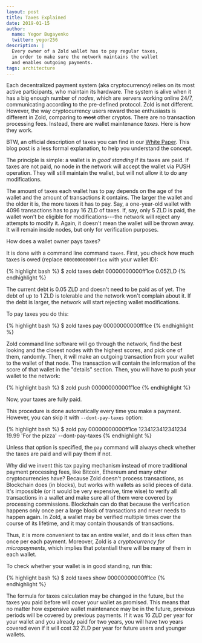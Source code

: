 ```yaml
---
layout: post
title: Taxes Explained
date: 2019-01-15
author:
  name: Yegor Bugayenko
  twitter: yegor256
description: |
  Every owner of a Zold wallet has to pay regular taxes,
  in order to make sure the network maintains the wallet
  and enables outgoing payments.
tags: architecture
---
```


Each decentralized payment system (aka cryptocurrency) relies on
its most active participants, who maintain its hardware. The system is alive
when it has a big enough number of _nodes_, which are servers working online
24/7, communicating according to the pre-defined protocol. Zold is not
different. However, the way cryptocurrency users reward those enthusiasts
is different in Zold, comparing to <del>most</del> other cryptos. There
are no transaction processing fees. Instead, there are wallet maintenance
_taxes_. Here is how they work.

<!--more-->

BTW, an official description of taxes you can find in our
[White Paper](https://papers.zold.io/wp.pdf). This blog post is a less
formal explanation, to help you understand the concept.

The principle is simple: a wallet is in _good standing_ if its taxes
are paid. If taxes are not paid, no node in the network will accept the
wallet via PUSH operation. They will still maintain the wallet, but will
not allow it to do any modifications.

The amount of taxes each wallet has to pay depends on the age of the wallet
and the amount of transactions it contains. The larger the wallet and the
older it is, the more taxes it has to pay. Say, a one-year-old
wallet with 4096 transactions has to pay 16 ZLD of taxes. If, say, only 5 ZLD
is paid, the wallet won't be eligible for modifications---the network
will reject any attempts to modify it. Again, it doesn't mean the wallet
will be thrown away. It will remain inside nodes, but only for verification
purposes.

How does a wallet owner pays taxes?

It is done with a command line command `taxes`. First, you check how much
taxes is owed (replace `00000000000ff1ce` with your wallet ID):

{% highlight bash %}
$ zold taxes debt 00000000000ff1ce
0.05ZLD
{% endhighlight %}

The current debt is 0.05 ZLD and doesn't need to be paid as of yet. The debt
of up to 1 ZLD is tolerable and the network won't complain about it. If the
debt is larger, the network will start rejecting wallet modifications.

To pay taxes you do this:

{% highlight bash %}
$ zold taxes pay 00000000000ff1ce
{% endhighlight %}

Zold command line software will go through the network, find the best looking
and the closest nodes with the highest scores, and pick one of them, randomly.
Then, it will make an outgoing transaction from your wallet to the wallet
of that node. The transaction will contain the information of the score
of that wallet in the "details" section. Then, you will have to push your
wallet to the network:

{% highlight bash %}
$ zold push 00000000000ff1ce
{% endhighlight %}

Now, your taxes are fully paid.

This procedure is done automatically every time you make a payment. However,
you can skip it with `--dont-pay-taxes` option:

{% highlight bash %}
$ zold pay 00000000000ff1ce 1234123412341234 \
  19.99 'For the pizza' --dont-pay-taxes
{% endhighlight %}

Unless that option is specified, the `pay` command will always check whether
the taxes are paid and will pay them if not.

Why did we invent this tax paying mechanism instead of more traditional payment
processing fees, like Bitcoin, Ethereum and many other cryptocurrencies have?
Because Zold doesn't process transactions, as Blockchain does (in blocks), but
works with wallets as solid pieces of data. It's impossible (or it would be
very expensive, time wise) to verify all transactions in a wallet and make sure
all of them were covered by processing commissions. Blockchain can do that because
the verification happens only once per a large block of transactions and never
needs to happen again. In Zold, a wallet may be verified multiple times over
the course of its lifetime, and it may contain thousands of transactions.

Thus, it is more convenient to tax an entire wallet, and do it less often than
once per each payment. Moreover, Zold is a _cryptocurrency for micropayments_,
which implies that potentiall there will be many of them in each wallet.

To check whether your wallet is in good standing, run this:

{% highlight bash %}
$ zold taxes show 00000000000ff1ce
{% endhighlight %}

The formula for taxes calculation may be changed in the future, but the taxes
you paid before will cover your wallet as promised. This means that no matter
how expensive wallet maintenance may be in the future, previous periods will
be covered by previous payments. If it was 16 ZLD per year for your wallet
and you already paid for two years, you will have two years covered even if
it will cost 32 ZLD per year for future users and younger wallets.

